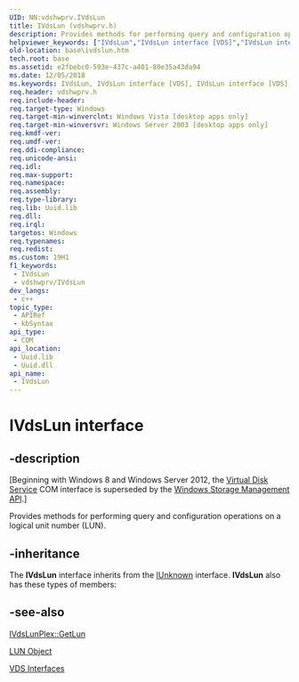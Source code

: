 ```yaml
---
UID: NN:vdshwprv.IVdsLun
title: IVdsLun (vdshwprv.h)
description: Provides methods for performing query and configuration operations on a logical unit number (LUN).
helpviewer_keywords: ["IVdsLun","IVdsLun interface [VDS]","IVdsLun interface [VDS]","described","base.ivdslun","vds/IVdsLun","vdshwprv/IVdsLun"]
old-location: base\ivdslun.htm
tech.root: base
ms.assetid: e2fbebc0-593e-437c-a401-80e35a43da94
ms.date: 12/05/2018
ms.keywords: IVdsLun, IVdsLun interface [VDS], IVdsLun interface [VDS],described, base.ivdslun, vds/IVdsLun, vdshwprv/IVdsLun
req.header: vdshwprv.h
req.include-header: 
req.target-type: Windows
req.target-min-winverclnt: Windows Vista [desktop apps only]
req.target-min-winversvr: Windows Server 2003 [desktop apps only]
req.kmdf-ver: 
req.umdf-ver: 
req.ddi-compliance: 
req.unicode-ansi: 
req.idl: 
req.max-support: 
req.namespace: 
req.assembly: 
req.type-library: 
req.lib: Uuid.lib
req.dll: 
req.irql: 
targetos: Windows
req.typenames: 
req.redist: 
ms.custom: 19H1
f1_keywords:
 - IVdsLun
 - vdshwprv/IVdsLun
dev_langs:
 - c++
topic_type:
 - APIRef
 - kbSyntax
api_type:
 - COM
api_location:
 - Uuid.lib
 - Uuid.dll
api_name:
 - IVdsLun
---
```


# IVdsLun interface


## -description

<p class="CCE_Message">[Beginning with Windows 8 and Windows Server 2012, the <a href="/windows/desktop/VDS/virtual-disk-service-portal">Virtual Disk Service</a> COM interface is superseded by the <a href="/previous-versions/windows/desktop/stormgmt/windows-storage-management-api-portal">Windows Storage Management API</a>.]

Provides methods for performing 
   query and configuration operations on a logical unit number (LUN).

## -inheritance

The <b>IVdsLun</b> interface inherits from the <a href="/windows/desktop/api/unknwn/nn-unknwn-iunknown">IUnknown</a> interface. <b>IVdsLun</b> also has these types of members:

## -see-also

<a href="/windows/desktop/api/vdshwprv/nf-vdshwprv-ivdslunplex-getlun">IVdsLunPlex::GetLun</a>



<a href="/windows/desktop/VDS/lun-object">LUN Object</a>



<a href="/windows/desktop/VDS/vds-interfaces">VDS Interfaces</a>

